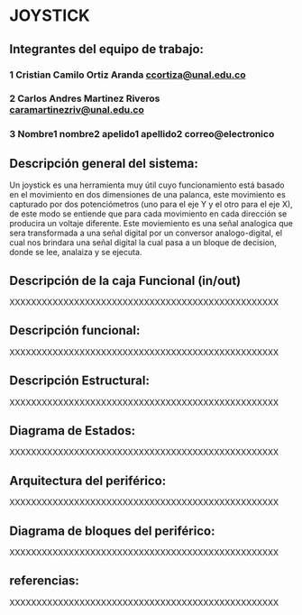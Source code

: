 # JOYSTICK

## Integrantes del equipo de trabajo:

### 1 Cristian Camilo Ortiz Aranda ccortiza@unal.edu.co

### 2 Carlos Andres Martinez Riveros caramartinezriv@unal.edu.co

### 3 Nombre1 nombre2 apelido1 apellido2 correo@electronico


## Descripción general del sistema:

Un joystick es una herramienta muy útil cuyo funcionamiento está basado en el movimiento en dos dimensiones de una palanca, este movimiento es capturado por dos potenciómetros (uno para el eje Y y el otro para el eje X), de este modo se entiende que para cada movimiento en cada dirección se producira un voltaje diferente. Este moviemiento es una señal analogica que sera transformada a una señal digital por un conversor analogo-digital, el cual nos brindara una señal digital la cual pasa a un bloque de decision, donde se lee, analaiza y se ejecuta.

## Descripción de la caja Funcional  (in/out)

XXXXXXXXXXXXXXXXXXXXXXXXXXXXXXXXXXXXXXXXXXXXXXXXXX

## Descripción funcional:

XXXXXXXXXXXXXXXXXXXXXXXXXXXXXXXXXXXXXXXXXXXXXXXXXX

## Descripción Estructural:

XXXXXXXXXXXXXXXXXXXXXXXXXXXXXXXXXXXXXXXXXXXXXXXXXX

## Diagrama de Estados:

XXXXXXXXXXXXXXXXXXXXXXXXXXXXXXXXXXXXXXXXXXXXXXXXXX

## Arquitectura del periférico:

XXXXXXXXXXXXXXXXXXXXXXXXXXXXXXXXXXXXXXXXXXXXXXXXXX

## Diagrama de bloques del periférico:

XXXXXXXXXXXXXXXXXXXXXXXXXXXXXXXXXXXXXXXXXXXXXXXXXX

## referencias:

XXXXXXXXXXXXXXXXXXXXXXXXXXXXXXXXXXXXXXXXXXXXXXXXXX


